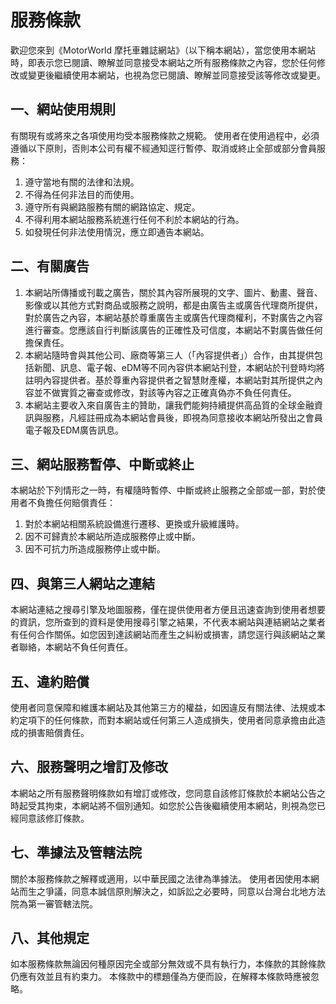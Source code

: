 # 服務條款

歡迎您來到《MotorWorld 摩托車雜誌網站》（以下稱本網站），當您使用本網站時，即表示您已閱讀、瞭解並同意接受本網站之所有服務條款之內容，您於任何修改或變更後繼續使用本網站，也視為您已閱讀、瞭解並同意接受該等修改或變更。

## 一、網站使用規則

有關現有或將來之各項使用均受本服務條款之規範。
使用者在使用過程中，必須遵循以下原則，否則本公司有權不經通知逕行暫停、取消或終止全部或部分會員服務：
1. 遵守當地有關的法律和法規。
2. 不得為任何非法目的而使用。
3. 遵守所有與網路服務有關的網路協定、規定。
4. 不得利用本網站服務系統進行任何不利於本網站的行為。
5. 如發現任何非法使用情況，應立即通告本網站。

## 二、有關廣告

1. 本網站所傳播或刊載之廣告，關於其內容所展現的文字、圖片、動畫、聲音、影像或以其他方式對商品或服務之說明，都是由廣告主或廣告代理商所提供，對於廣告之內容，本網站基於尊重廣告主或廣告代理商權利，不對廣告之內容進行審查。您應該自行判斷該廣告的正確性及可信度，本網站不對廣告做任何擔保責任。
2. 本網站隨時會與其他公司、廠商等第三人（「內容提供者」）合作，由其提供包括新聞、訊息、電子報、eDM等不同內容供本網站刊登，本網站於刊登時均將註明內容提供者。基於尊重內容提供者之智慧財產權，本網站對其所提供之內容並不做實質之審查或修改，對該等內容之正確真偽亦不負任何責任。
3. 本網站主要收入來自廣告主的贊助，讓我們能夠持續提供高品質的全球金融資訊與服務，凡經註冊成為本網站會員後，即視為同意接收本網站所發出之會員電子報及EDM廣告訊息。

## 三、網站服務暫停、中斷或終止

本網站於下列情形之一時，有權隨時暫停、中斷或終止服務之全部或一部，對於使用者不負擔任何賠償責任：
1. 對於本網站相關系統設備進行遷移、更換或升級維護時。
2. 因不可歸責於本網站所造成服務停止或中斷。
3. 因不可抗力所造成服務停止或中斷。

## 四、與第三人網站之連結

本網站連結之搜尋引擎及地圖服務，僅在提供使用者方便且迅速查詢到使用者想要的資訊，您所查到的資料是使用搜尋引擎之結果，不代表本網站與連結網站之業者有任何合作關係。如您因到達該網站而產生之糾紛或損害，請您逕行與該網站之業者聯絡，本網站不負任何責任。

## 五、違約賠償

使用者同意保障和維護本網站及其他第三方的權益，如因違反有關法律、法規或本約定項下的任何條款，而對本網站或任何第三人造成損失，使用者同意承擔由此造成的損害賠償責任。

## 六、服務聲明之增訂及修改

本網站之所有服務聲明條款如有增訂或修改，您同意自該修訂條款於本網站公告之時起受其拘束，本網站將不個別通知。如您於公告後繼續使用本網站，則視為您已經同意該修訂條款。

## 七、準據法及管轄法院

關於本服務條款之解釋或適用，以中華民國之法律為準據法。
使用者因使用本網站而生之爭議，同意本誠信原則解決之，如訴訟之必要時，同意以台灣台北地方法院為第一審管轄法院。

## 八、其他規定

如本服務條款無論因何種原因完全或部分無效或不具有執行力，本條款的其餘條款仍應有效並且有約束力。
本條款中的標題僅為方便而設，在解釋本條款時應被忽略。

